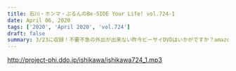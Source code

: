 ```yaml
---
title: 石川・ホンマ・ぶるんのBe-SIDE Your Life! vol.724-1
date: April 06, 2020
tags: ['2020', 'April 2020', 'vol.724']
draft: false
summary: 3/23に収録！不要不急の外出が出来ない昨今ビーサイDVDはいかがですか？amazonで発売中！！
---
```


http://project-phi.ddo.jp/ishikawa/ishikawa724_1.mp3

